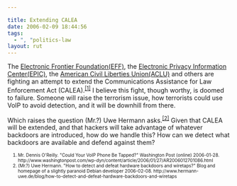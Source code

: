```yaml
---

title: Extending CALEA
date: 2006-02-09 18:44:56
tags:
  - ", "politics-law
layout: rut
---
```



<p>The <a href="www.eff.org" title="Electronic Frontier Foundation">Electronic Frontier Foundation(EFF)</a>, the <a href="www.epic.org" title="Electronic Privacy Information Center">Electronic Privacy Information Center(EPIC)</a>, the <a href="www.aclu.org" title="American Civil Liberties Union">American Civil Liberties Union(ACLU)</a> and others are fighting an attempt to extend the Communications Assistance for Law Enforcement Act (CALEA).<sup><a href="http://www.washingtonpost.com/wp-dyn/content/article/2006/01/27/AR2006012701086.html" title="Could Your VoIP Phone Be Tapped?">[1]</a></sup> I believe this fight, though worthy, is doomed to failure.  Someone will raise the terrorism issue, how terrorists could use VoIP to avoid detection, and it will be downhill from there.</p>  <p>Which raises the question (Mr.?) Uwe Hermann asks.<sup><a href="http://www.hermann-uwe.de/blog/how-to-detect-and-defeat-hardware-backdoors-and-wiretaps" title="How to detect and defeat hardware backdoors and wiretaps?">[2]</a></sup> Given that CALEA will be extended, and that hackers will take advantage of whatever backdoors are introduced, how do we handle this?  How can we detect what backdoors are available and defend against them?</p>  <ol><font size="-2"><li><font size="-2">Mr. Dennis O'Reilly.  "Could Your VoIP Phone Be Tapped?" Washington Post (online) 2006-01-28. http://www.washingtonpost.com/wp-dyn/content/article/2006/01/27/AR2006012701086.html</font></li><li><font size="-2">(Mr.?) Uwe Hermann.  "How to detect and defeat hardware backdoors and wiretaps?"  Blog and homepage of a slightly paranoid Debian developer 2006-02-08. http://www.hermann-uwe.de/blog/how-to-detect-and-defeat-hardware-backdoors-and-wiretaps </font></li></font></ol>

